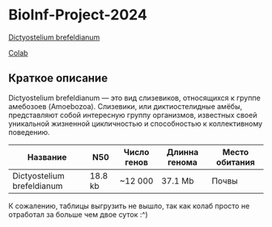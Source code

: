 # BioInf-Project-2024

[Dictyostelium brefeldianum](https://www.ncbi.nlm.nih.gov/datasets/genome/GCA_013375695.1/)

[Colab](https://colab.research.google.com/drive/1pRJF74lxANKbhnZmfAT9I9wBE0qoC7W5#scrollTo=1jytXKx8SPkL)

## Краткое описание 

Dictyostelium brefeldianum — это вид слизевиков, относящихся к группе амебозоев (Amoebozoa). Слизевики, или диктиостелидные амёбы, представляют собой интересную группу организмов, известных своей уникальной жизненной цикличностью и способностью к коллективному поведению.

Название | N50 | Число генов | Длинна генома | Место обитания
----|----|----|----|----
Dictyostelium brefeldianum | 18.8 kb | ~12 000 | 37.1 Mb | Почвы

К сожалению, таблицы выгрузить не вышло, так как колаб просто не отработал за больше чем двое суток :^)
